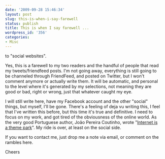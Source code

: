 ```yaml
---
date: '2009-09-28 15:46:34'
layout: post
slug: this-is-when-i-say-farewell
status: publish
title: This is when I say farewell ...
wordpress_id: '356'
categories:
- Misc
---
```


to "social websites". 

Yes, this is a farewell to my two readers and the handful of people that read my tweets/friendfeed posts. I'm not going away, everything is still going to be channeled through FriendFeed, and posted on Twitter, but I won't comment anymore or actually write them. It will be automatic, and personal to the level where it's generated by my selections, not meaning they are good or bad, right or wrong, just that whatever caught my eye.

I will still write here, have my Facebook account and the other "social" things, but myself, I'll be gone. There's a feeling of deja vu writing this, I feel that I've written this before, but this time it's true and definitive. I need to focus on my work, and got tired of the obviousness of the online world. As the very good Portuguese author, João Pereira Coutinho, wrote "[Internet is a theme park](http://www1.folha.uol.com.br/folha/pensata/joaopereiracoutinho/ult2707u600623.shtml)". My ride is over, at least on the social side.

If you want to contact me, just drop me a note via email, or comment on the rambles here.

Cheers
